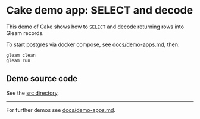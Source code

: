 # Cake demo app: SELECT and decode

This demo of Cake shows how to `SELECT` and decode returning rows into
Gleam records.

To start postgres via docker compose, see
[docs/demo-apps.md](../../demo-apps.md#Installing-prerequisites), then:

```shell
gleam clean
gleam run
```

## Demo source code

See the [src directory](https://github.com/inoas/gleam-cake/blob/main/docs/demo-apps/01_demo_select_and_decode/src/).

---

For further demos see [docs/demo-apps.md](../../demo-apps.md#available-demos).
